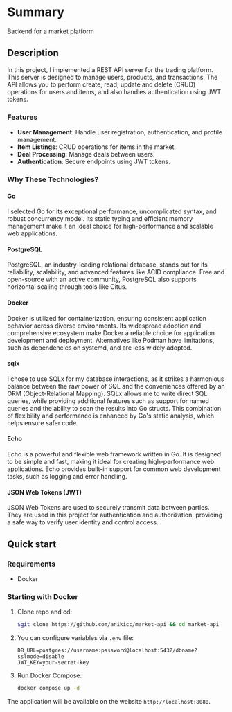 # Summary

Backend for a market platform

## Description

In this project, I implemented a REST API server for the trading platform. This server is designed to manage users, products, and transactions. The API allows you to perform create, read, update and delete (CRUD) operations for users and items, and also handles authentication using JWT tokens.

### Features

- **User Management**: Handle user registration, authentication, and profile management.
- **Item Listings**: CRUD operations for items in the market.
- **Deal Processing**: Manage deals between users.
- **Authentication**: Secure endpoints using JWT tokens.

### Why These Technologies?

#### Go

I selected Go for its exceptional performance, uncomplicated syntax, and robust concurrency model. Its static typing and efficient memory management make it an ideal choice for high-performance and scalable web applications.

#### PostgreSQL

PostgreSQL, an industry-leading relational database, stands out for its reliability, scalability, and advanced features like ACID compliance. Free and open-source with an active community, PostgreSQL also supports horizontal scaling through tools like Citus.

#### Docker

Docker is utilized for containerization, ensuring consistent application behavior across diverse environments. Its widespread adoption and comprehensive ecosystem make Docker a reliable choice for application development and deployment. Alternatives like Podman have limitations, such as dependencies on systemd, and are less widely adopted.

#### sqlx

I chose to use SQLx for my database interactions, as it strikes a harmonious balance between the raw power of SQL and the conveniences offered by an ORM (Object-Relational Mapping).
SQLx allows me to write direct SQL queries, while providing additional features such as support for named queries and the ability to scan the results into Go structs. This combination of flexibility and performance is enhanced by Go's static analysis, which helps ensure safer code.

#### Echo

Echo is a powerful and flexible web framework written in Go. It is designed to be simple and fast, making it ideal for creating high-performance web applications. Echo provides built-in support for common web development tasks, such as logging and error handling.

#### JSON Web Tokens (JWT)

JSON Web Tokens are used to securely transmit data between parties. They are used in this project for authentication and authorization, providing a safe way to verify user identity and control access.

## Quick start

### Requirements

- Docker

### Starting with Docker

1. Clone repo and cd:

    ```bash
    $git clone https://github.com/anikicc/market-api && cd market-api
    ```

2. You can configure variables via `.env` file:

    ```plaintext
    DB_URL=postgres://username:password@localhost:5432/dbname?sslmode=disable
    JWT_KEY=your-secret-key
    ```

3. Run Docker Compose:

    ```bash
    docker compose up -d
    ```

The application will be available on the website `http://localhost:8080`.
